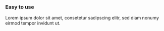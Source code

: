 ### Easy to use

Lorem ipsum dolor sit amet, consetetur sadipscing elitr, sed diam nonumy eirmod
tempor invidunt ut.